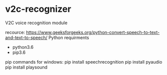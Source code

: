 # v2c-recognizer
V2C voice recognition module

recource: https://www.geeksforgeeks.org/python-convert-speech-to-text-and-text-to-speech/
Python requirments
- python3.6
- pip3.6

pip commands for windows:
    pip install speechrecognition
    pip install pyaudio
    pip install playsound